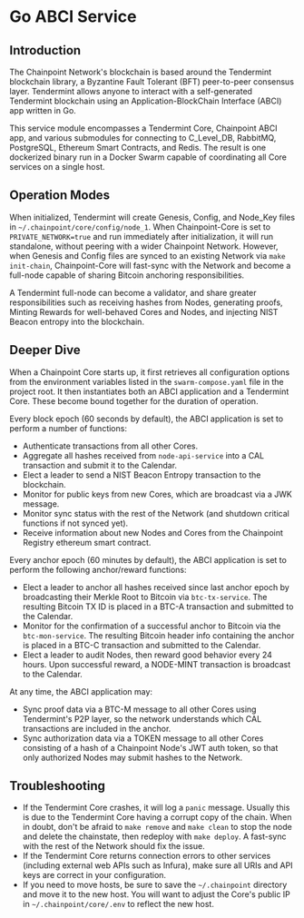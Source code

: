 # Go ABCI Service

## Introduction

The Chainpoint Network's blockchain is based around the Tendermint blockchain library, a Byzantine Fault Tolerant (BFT) peer-to-peer consensus layer. Tendermint allows anyone to interact with a self-generated Tendermint blockchain using an Application-BlockChain Interface (ABCI) app written in Go.

This service module encompasses a Tendermint Core, Chainpoint ABCI app, and various submodules for connecting to C_Level_DB, RabbitMQ, PostgreSQL, Ethereum Smart Contracts, and Redis. The result is one dockerized binary run in a Docker Swarm capable of coordinating all Core services on a single host.

## Operation Modes

When initialized, Tendermint will create Genesis, Config, and Node_Key files in `~/.chainpoint/core/config/node_1`. When Chainpoint-Core is set to `PRIVATE_NETWORK=true` and run immediately after initialization, it will run standalone, without peering with a wider Chainpoint Network. However, when Genesis and Config files are synced to an existing Network via `make init-chain`, Chainpoint-Core will fast-sync with the Network and become a full-node capable of sharing Bitcoin anchoring responsibilities.

A Tendermint full-node can become a validator, and share greater responsibilities such as receiving hashes from Nodes, generating proofs, Minting Rewards for well-behaved Cores and Nodes, and injecting NIST Beacon entropy into the blockchain.

## Deeper Dive

When a Chainpoint Core starts up, it first retrieves all configuration options from the environment variables listed in the `swarm-compose.yaml` file in the project root. It then instantiates both an ABCI application and a Tendermint Core. These become bound together for the duration of operation.

Every block epoch (60 seconds by default), the ABCI application is set to perform a number of functions:

- Authenticate transactions from all other Cores.
- Aggregate all hashes received from `node-api-service` into a CAL transaction and submit it to the Calendar.
- Elect a leader to send a NIST Beacon Entropy transaction to the blockchain.
- Monitor for public keys from new Cores, which are broadcast via a JWK message.
- Monitor sync status with the rest of the Network (and shutdown critical functions if not synced yet).
- Receive information about new Nodes and Cores from the Chainpoint Registry ethereum smart contract.

Every anchor epoch (60 minutes by default), the ABCI application is set to perform the following anchor/reward functions:

- Elect a leader to anchor all hashes received since last anchor epoch by broadcasting their Merkle Root to Bitcoin via `btc-tx-service`. The resulting Bitcoin TX ID is placed in a BTC-A transaction and submitted to the Calendar.
- Monitor for the confirmation of a successful anchor to Bitcoin via the `btc-mon-service`. The resulting Bitcoin header info containing the anchor is placed in a BTC-C transaction and submitted to the Calendar.
- Elect a leader to audit Nodes, then reward good behavior every 24 hours. Upon successful reward, a NODE-MINT transaction is broadcast to the Calendar.

At any time, the ABCI application may:

- Sync proof data via a BTC-M message to all other Cores using Tendermint's P2P layer, so the network understands which CAL transactions are included in the anchor.
- Sync authorization data via a TOKEN message to all other Cores consisting of a hash of a Chainpoint Node's JWT auth token, so that only authorized Nodes may submit hashes to the Network.

## Troubleshooting

- If the Tendermint Core crashes, it will log a `panic` message. Usually this is due to the Tendermint Core having a corrupt copy of the chain. When in doubt, don't be afraid to `make remove` and `make clean` to stop the node and delete the chainstate, then redeploy with `make deploy`. A fast-sync with the rest of the Network should fix the issue.
- If the Tendermint Core returns connection errors to other services (including external web APIs such as Infura), make sure all URIs and API keys are correct in your configuration.
- If you need to move hosts, be sure to save the `~/.chainpoint` directory and move it to the new host. You will want to adjust the Core's public IP in `~/.chainpoint/core/.env` to reflect the new host.
